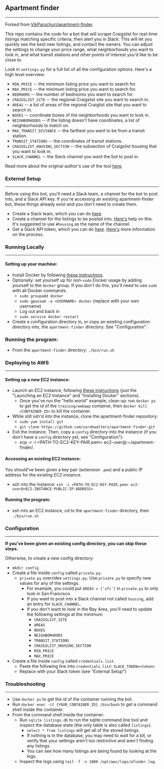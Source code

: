 ## Apartment finder
-------------------

Forked from [VikParuchuri/apartment-finder](https://github.com/VikParuchuri/apartment-finder).

This repo contains the code for a bot that will scrape Craigslist for real-time listings matching specific criteria, then alert you in Slack.  This will let you quickly see the best new listings, and contact the owners.  You can adjust the settings to change your price range, what neighborhoods you want to look in, and what transit stations and other points of interest you'd like to be close to.

Look in `settings.py` for a full list of all the configuration options.  Here's a high level overview:

* `MIN_PRICE` -- the minimum listing price you want to search for.
* `MAX_PRICE` -- the minimum listing price you want to search for.
* `BEDROOMS` -- the number of bedrooms you want to search for.
* `CRAIGSLIST_SITE` -- the regional Craigslist site you want to search in.
* `AREAS` -- a list of areas of the regional Craiglist site that you want to search in.
* `BOXES` -- coordinate boxes of the neighborhoods you want to look in.
* `NEIGHBORHOODS` -- if the listing doesn't have coordinates, a list of neighborhoods to match on.
* `MAX_TRANSIT_DISTANCE` -- the farthest you want to be from a transit station.
* `TRANSIT_STATIONS` -- the coordinates of transit stations.
* `CRAIGSLIST_HOUSING_SECTION` -- the subsection of Craigslist housing that you want to look in.
* `SLACK_CHANNEL` -- the Slack channel you want the bot to post in.

Read more about the original author's use of the tool [here](https://www.dataquest.io/blog/apartment-finding-slackbot/).

### External Setup
--------------------

Before using this bot, you'll need a Slack team, a channel for the bot to post into, and a Slack API key. If you're accessing an existing apartment-finder bot, these things already exist and you don't need to create them.

* Create a Slack team, which you can do [here](https://slack.com/create#email).
* Create a channel for the listings to be posted into.  [Here's](https://get.slack.help/hc/en-us/articles/201402297-Creating-a-channel) help on this. It's suggested to use `#housing` as the name of the channel.
* Get a Slack API token, which you can do [here](https://api.slack.com/docs/oauth-test-tokens).  [Here's](https://get.slack.help/hc/en-us/articles/215770388-Creating-and-regenerating-API-tokens) more information on the process.

### Running Locally
--------------------

#### Setting up your machine:
* Install Docker by following [these instructions](https://docs.docker.com/engine/installation/).
* Optionally: set yourself up for non-`sudo` Docker usage by adding yourself to the `docker` group. If you don't do this, you'll need to use `sudo` with all Docker commands.
    * `sudo groupadd docker`
    * `sudo gpasswd -a <USERNAME> docker` (replace <USERNAME> with your own username)
    * Log out and back in
    * `sudo service docker restart`
* Create a configuration directory in, or copy an existing configuration directory into, the `apartment-finder` directory. See "Configuration".

### Running the program:
* From the `apartment-finder` directory: `./bin/run.sh`

### Deploying to AWS
---------------------

#### Setting up a new EC2 instance:
* Launch an EC2 instance, following [these instructions](http://www.ybrikman.com/writing/2015/11/11/running-docker-aws-ground-up/#launching-an-ec2-instance) (just the "Launching an EC2 Instance" and "Installing Docker" sections).
    * Once you've run the "hello world" example, clean up: run `docker ps` to get the id of the `training/webapp` container, then `docker kill <CONTAINER-ID>` to kill the container.
* While still ssh'd into the instance, clone the apartment-finder repository:
    * `sudo yum install git`
    * `git clone https://github.com/sarahwalters/apartment-finder.git`
* Exit the instance. Then, copy a `config` directory into the instance (if you don't have a `config` directory yet, see "Configuration"):
    * scp -r -i <PATH-TO-EC2-KEY-PAIR.pem> <PATH-TO-CONFIG-DIRECTORY> ec2-user@<EC2-INSTANCE-PUBLIC-IP-ADDRESS>:~/apartment-finder/.

#### Accessing an existing EC2 instance:
You should've been given a key pair (extension `.pem`) and a public IP address for the existing EC2 instance.
* ssh into the instance: `ssh -i <PATH-TO-EC2-KEY-PAIR.pem> ec2-user@<EC2-INSTANCE-PUBLIC-IP-ADDRESS>`

#### Running the program:
* ssh into an EC2 instance, cd to the `apartment-finder` directory, then `./bin/run.sh`

### Configuration
--------------------

**If you've been given an existing config directory, you can skip these steps.**

Otherwise, to create a new config directory:
* `mkdir config`
* Create a file inside `config` called `private.py`.
    * `private.py` overrides `settings.py`. Use `private.py` to specify new values for any of the settings.
        * For example, you could put `AREAS = ['sfc']` in `private.py` to only look in San Francisco.
        * If you want to post into a Slack channel not called `housing`, add an entry for `SLACK_CHANNEL`.
        * If you don't want to look in the Bay Area, you'll need to update the following settings at the minimum:
            * `CRAIGSLIST_SITE`
            * `AREAS`
            * `BOXES`
            * `NEIGHBORHOODS`
            * `TRANSIT_STATIONS`
            * `CRAIGSLIST_HOUSING_SECTION`
            * `MIN_PRICE`
            * `MAX_PRICE`
* Create a file inside `config` called `credentials.list`.
    * Paste the following line into `credentials.list`: `SLACK_TOKEN=<token>`
    * Replace <token> with your Slack token (see "External Setup")

### Troubleshooting
---------------------

* Use `docker ps` to get the id of the container running the bot.
* Run `docker exec -it {YOUR_CONTAINER_ID} /bin/bash` to get a command shell inside the container.
* From the command shell inside the container:
    * Run `sqlite listings.db` to run the sqlite command line tool and inspect the database state (the only table is also called `listings`).
        * `select * from listings` will get all of the stored listings.
        * If nothing is in the database, you may need to wait for a bit, or verify that your settings aren't too restrictive and aren't finding any listings.
        * You can see how many listings are being found by looking at the logs.
    * Inspect the logs using `tail -f -n 1000 /opt/wwc/logs/afinder.log`.
